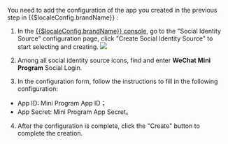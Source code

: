 <IntegrationDetailCard :title="`Fill in the WeChat applet configuration in ${$localeConfig.brandName}`">

You need to add the configuration of the app you created in the previous step in {{$localeConfig.brandName}} :

1. In the [{{$localeConfig.brandName}} console](https://console.authing.cn), go to the "Social Identity Source" configuration page, click "Create Social Identity Source" to start selecting and creating.
![](~@imagesEnUs/connections/wechatMp_3.png)

2. Among all social identity source icons, find and enter **WeChat Mini Program** Social Login.
3. In the configuration form, follow the instructions to fill in the following configuration:

- App ID: Mini Program App ID；
- App Secret: Mini Program App Secret。

4. After the configuration is complete, click the "Create" button to complete the creation.

</IntegrationDetailCard>